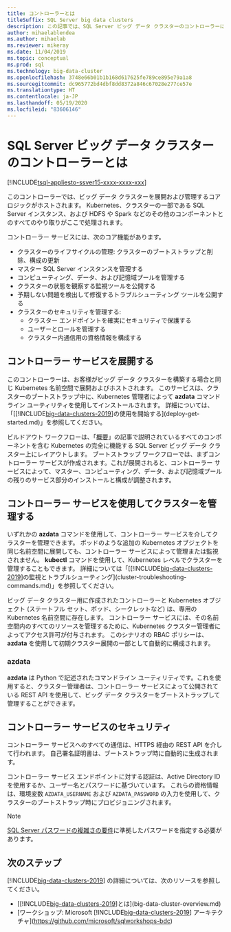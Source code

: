 ```yaml
---
title: コントローラーとは
titleSuffix: SQL Server big data clusters
description: この記事では、SQL Server ビッグ データ クラスターのコントローラーについて説明します。
author: mihaelablendea
ms.author: mihaelab
ms.reviewer: mikeray
ms.date: 11/04/2019
ms.topic: conceptual
ms.prod: sql
ms.technology: big-data-cluster
ms.openlocfilehash: 3748e66b01b1b168d617625fe789ce895e79a1a8
ms.sourcegitcommit: dc965772bd4dbf8dd8372a846c67028e277ce57e
ms.translationtype: HT
ms.contentlocale: ja-JP
ms.lasthandoff: 05/19/2020
ms.locfileid: "83606146"
---
```

# <a name="what-is-the-controller-on-a-sql-server-big-data-cluster"></a>SQL Server ビッグ データ クラスターのコントローラーとは

[!INCLUDE[tsql-appliesto-ssver15-xxxx-xxxx-xxx](../includes/tsql-appliesto-ssver15-xxxx-xxxx-xxx.md)]

このコントローラーでは、ビッグ データ クラスターを展開および管理するコア ロジックがホストされます。 Kubernetes、クラスターの一部である SQL Server インスタンス、および HDFS や Spark などのその他のコンポーネントとのすべてのやり取りがここで処理されます。

コントローラー サービスには、次のコア機能があります。

- クラスターのライフサイクルの管理: クラスターのブートストラップと削除、構成の更新
- マスター SQL Server インスタンスを管理する
- コンピューティング、データ、および記憶域プールを管理する
- クラスターの状態を観察する監視ツールを公開する
- 予期しない問題を検出して修復するトラブルシューティング ツールを公開する
- クラスターのセキュリティを管理する:
  - クラスター エンドポイントを確実にセキュリティで保護する
  - ユーザーとロールを管理する
  - クラスター内通信用の資格情報を構成する

## <a name="deploying-the-controller-service"></a>コントローラー サービスを展開する

このコントローラーは、お客様がビッグ データ クラスターを構築する場合と同じ Kubernetes 名前空間で展開およびホストされます。 このサービスは、クラスターのブートストラップ中に、Kubernetes 管理者によって **azdata** コマンドライン ユーティリティを使用してインストールされます。 詳細については、「[[!INCLUDE[big-data-clusters-2019](../includes/ssbigdataclusters-ss-nover.md)]の使用を開始する](deploy-get-started.md)」を参照してください。

ビルドアウト ワークフローは、「[概要](big-data-cluster-overview.md)」の記事で説明されているすべてのコンポーネントを含む Kubernetes の完全に機能する SQL Server ビッグ データ クラスター上にレイアウトします。 ブートストラップ ワークフローでは、まずコントローラー サービスが作成されます。これが展開されると、コントローラー サービスによって、マスター、コンピューティング、データ、および記憶域プールの残りのサービス部分のインストールと構成が調整されます。

## <a name="managing-the-cluster-through-the-controller-service"></a>コントローラー サービスを使用してクラスターを管理する

いずれかの **azdata** コマンドを使用して、コントローラー サービスを介してクラスターを管理できます。 ポッドのような追加の Kubernetes オブジェクトを同じ名前空間に展開しても、コントローラー サービスによって管理または監視されません。 **kubectl** コマンドを使用して、Kubernetes レベルでクラスターを管理することもできます。 詳細については「[[!INCLUDE[big-data-clusters-2019](../includes/ssbigdataclusters-ss-nover.md)]の監視とトラブルシューティング](cluster-troubleshooting-commands.md)」を参照してください。

ビッグ データ クラスター用に作成されたコントローラーと Kubernetes オブジェクト (ステートフル セット、ポッド、シークレットなど) は、専用の Kubernetes 名前空間に存在します。 コントローラー サービスには、その名前空間内のすべてのリソースを管理するために、Kubernetes クラスター管理者によってアクセス許可が付与されます。  このシナリオの RBAC ポリシーは、**azdata** を使用して初期クラスター展開の一部として自動的に構成されます。

### <a name="azdata"></a>azdata

**azdata** は Python で記述されたコマンドライン ユーティリティです。これを使用すると、クラスター管理者は、コントローラー サービスによって公開されている REST API を使用して、ビッグ データ クラスターをブートストラップして管理することができます。

## <a name="controller-service-security"></a>コントローラー サービスのセキュリティ

コントローラー サービスへのすべての通信は、HTTPS 経由の REST API を介して行われます。 自己署名証明書は、ブートストラップ時に自動的に生成されます。 

コントローラー サービス エンドポイントに対する認証は、Active Directory ID を使用するか、ユーザー名とパスワードに基づいています。 これらの資格情報は、環境変数 `AZDATA_USERNAME` および `AZDATA_PASSWORD` の入力を使用して、クラスターのブートストラップ時にプロビジョニングされます。

> [!NOTE]
> [SQL Server パスワードの複雑さの要件](https://docs.microsoft.com/sql/relational-databases/security/password-policy?view=sql-server-2017)に準拠したパスワードを指定する必要があります。

## <a name="next-steps"></a>次のステップ

[!INCLUDE[big-data-clusters-2019](../includes/ssbigdataclusters-ss-nover.md)] の詳細については、次のリソースを参照してください。

- [[!INCLUDE[big-data-clusters-2019](../includes/ssbigdataclusters-ver15.md)]とは](big-data-cluster-overview.md)
- [ワークショップ: Microsoft [!INCLUDE[big-data-clusters-2019](../includes/ssbigdataclusters-ss-nover.md)] アーキテクチャ](https://github.com/microsoft/sqlworkshops-bdc)
